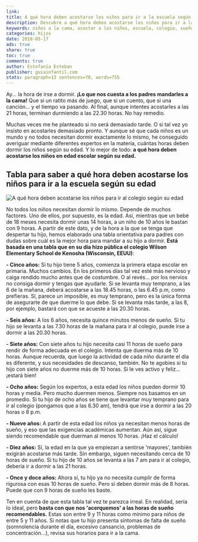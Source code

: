 ```yaml
---
link: 
title: A qué hora deben acostarse los niños para ir a la escuela según su edad
description: Descubre a qué hora deben acostarse los niños para ir a la escuela según su edad, y así sabrás a qué hora debe acostarse tu hijo para rendir de forma correcta en el colegio. Cuál es la mejor hora para que los niños se vayan a la cama para estar descansados al día siguiente. El sueño es fundamental para el buen desarrollo de los niños.
keywords: niños a la cama, acostar a los niños, escuela, colegio, sueño de los niños, sueño, problemas para dormir, hora para acostarse, tabla de sueño, cuánto debe dormir
categories: hijos
date: 2018-05-17
ads: true
share: true
toc: true
comments: true
author: Estefanía Esteban
publisher: guiainfantil.com
stats: paragraph=13 sentences=70, words=755
---
```

Ay... la hora de irse a dormir. **¡Lo que nos cuesta a los padres mandarles a la cama!** Que si un ratito más de juego, que si un cuento, que si una canción... y el tiempo va pasando. Al final, aunque intentes acostarles a las 21 horas, terminan durmiendo a las 22.30 horas. No hay remedio.

Muchas veces me he planteado si no será demasiado tarde. O si tal vez yo insisto en acostarles demasiado pronto. Y aunque sé que cada niños es un mundo y no todos necesitan dormir exactamente lo mismo, he conseguido averiguar mediante diferentes expertos en la materia, cuántas horas deben dormir los niños según su edad. Y lo mejor de todo: **a qué hora deben acostarse los niños en edad escolar según su edad.**

## Tabla para saber a qué hora deben acostarse los niños para ir a la escuela según su edad

![](http://familiasana.info/images/hijos/tablaacostarse.png "A qué hora deben acostarse los niños para ir al colegio según su edad")

No todos los niños necesitan dormir lo mismo. Depende de muchos factores. Uno de ellos, por supuesto, es la edad. Así, mientras que un bebé de 18 meses necesita dormir unas 14 horas, a un niño de 10 años le bastan con 9 horas. A partir de este dato, y de la hora a la que se tenga que despertar tu hijo, hemos elaborado una tabla orientativa para padres con dudas sobre cuál es la mejor hora para mandar a su hijo a dormir. **Está basada en una tabla que en su día hizo pública el colegio Wilson Elementary School de Kenosha (Wisconsin, EEUU)**:

**- Cinco años:** Si tu hijo tiene 5 años, comienza la primera etapa escolar en primaria. Muchos cambios. En los primeros días tal vez esté más nervioso y caiga rendido mucho antes que de costumbre. O al revés... por los nervios no consiga dormir y tengas que ayudarle. Si se levanta muy temprano, a las 6 de la mañana, deberá acostarse a las 18.45 horas, o las 6.45 p.m, como prefieras. Sí, parece un imposible, es muy temprano, pero es la única forma de asegurarte de que duerme lo que debe. Si se levanta más tarde, a las 8, por ejemplo, bastará con que se acueste a las 20.30 horas.

**- Seis años:** A los 6 años, necesita quince minutos menos de sueño. Si tu hijo se levanta a las 7.30 horas de la mañana para ir al colegio, puede irse a dormir a las 20.30 horas.

**- Siete años:** Con siete años tu hijo necesita casi 11 horas de sueño para rendir de forma adecuada en el colegio. Intenta que duerma más de 10 horas. Aunque recuerda, que luego la actividad de cada niño durante el día es diferente, y sus necesidades de descanso, también. No te agobies si tu hijo con siete años no duerme más de 10 horas. Si le ves activo y feliz... ¡estará bien!

**- Ocho años:** Según los expertos, a esta edad los niños pueden dormir 10 horas y media. Pero mucho duermen menos. Siempre nos basamos en un promedio. Si tu hijo de ocho años se tiene que levantar muy temprano para ir al colegio (pongamos que a las 6.30 am), tendrá que irse a dormir a las 20 horas o 8 p.m.

**- Nueve años:** A partir de esta edad los niños ya necesitan menos horas de sueño, y eso que las exigencias académicas aumentan. Aún así, sigue siendo recomendable que duerman al menos 10 horas. ¡Haz el cálculo!

**- Diez años:** Sí, la edad en la que ya empiezan a sentirse 'mayores', también exigirán acostarse más tarde. Sin embargo, siguen necesitando cerca de 10 horas de sueño. Si tu hijo de 10 años se levanta a las 7 am para ir al colegio, debería ir a dormir a las 21 horas.

**- Once y doce años:** Ahora sí, tu hijo ya no necesita cumplir de forma rigurosa con esas 10 horas de sueño. Pero sí deben dormir más de 8 horas. Puede que con 9 horas de sueño les baste.

Ten en cuenta de que esta tabla tal vez te parezca irreal. En realidad, sería lo ideal, pero **basta con que nos 'acerquemos' a las horas de sueño recomendables.** Estas son entre 9 y 11 horas como mínimo para niños de entre 5 y 11 años. Si notas que tu hijo presenta síntomas de falta de sueño (somnolencia durante el día, excesivo cansancio, problemas de concentración...), revisa sus horarios para ir a la cama.
